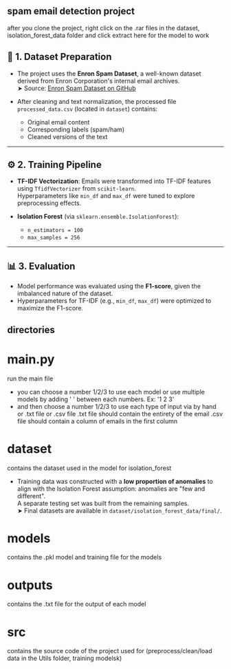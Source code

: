 ## spam email detection project
after you clone the project, right click on the .rar files in the dataset, isolation_forest_data folder and click extract here for the model to work

## 📁 1. Dataset Preparation

- The project uses the **Enron Spam Dataset**, a well-known dataset derived from Enron Corporation's internal email archives.  
  ➤ Source: [Enron Spam Dataset on GitHub](https://github.com/MWiechmann/enron_spam_data)

- After cleaning and text normalization, the processed file `processed_data.csv` (located in `dataset`) contains:
  - Original email content  
  - Corresponding labels (spam/ham)  
  - Cleaned versions of the text

---

## ⚙️ 2. Training Pipeline

- **TF-IDF Vectorization**: Emails were transformed into TF-IDF features using `TfidfVectorizer` from `scikit-learn`.  
  Hyperparameters like `min_df` and `max_df` were tuned to explore preprocessing effects.

- **Isolation Forest** (via `sklearn.ensemble.IsolationForest`):
  - `n_estimators = 100`
  - `max_samples = 256`

---

## 📊 3. Evaluation

- Model performance was evaluated using the **F1-score**, given the imbalanced nature of the dataset.
- Hyperparameters for TF-IDF (e.g., `min_df`, `max_df`) were optimized to maximize the F1-score.



## directories

# main.py
run the main file 
- you can choose a number 1/2/3 to use each model 
  or use multiple models by adding ' ' between each numbers. Ex: '1  2 3'
- and then choose a number 1/2/3 to use each type of input via by hand or .txt file or .csv file
  .txt file should contain the entirety of the email 
  .csv file should contain a column of emails in the first column

# dataset 
contains the dataset used in the model 
for isolation_forest
- Training data was constructed with a **low proportion of anomalies** to align with the Isolation Forest assumption: anomalies are "few and different".  
  A separate testing set was built from the remaining samples.  
  ➤ Final datasets are available in `dataset/isolation_forest_data/final/`.


# models
contains the .pkl model and training file for the models

# outputs
contains the .txt file for the output of each model

# src 
contains the source code of the project used for (preprocess/clean/load data in the Utils folder, training modelsk)